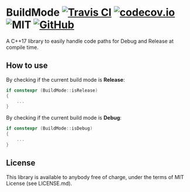 # BuildMode [![Travis CI](https://travis-ci.com/MuAlphaOmegaEpsilon/buildmode.svg?branch=master)](https://travis-ci.com/MuAlphaOmegaEpsilon/buildmode/) [![codecov.io](https://codecov.io/github/MuAlphaOmegaEpsilon/buildmode/coverage.svg?branch=master)](https://codecov.io/github/MuAlphaOmegaEpsilon/buildmode?branch=master) ![MIT](https://img.shields.io/badge/license-MIT-blue.svg) [![GitHub](https://img.shields.io/badge/repo-github-green.svg)](https://github.com/MuAlphaOmegaEpsilon/buildmode)

A C++17 library to easily handle code paths for Debug and Release at compile time.

## How to use
By checking if the current build mode is **Release**:
```cpp
if constexpr (BuildMode::isRelease)
{
	...
}
```

By checking if the current build mode is **Debug**:
```cpp
if constexpr (BuildMode::isDebug)
{
	...
}
```

## License
This library is available to anybody free of charge, under the terms of MIT License (see LICENSE.md).
